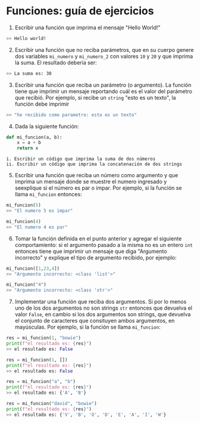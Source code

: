 # Funciones: guía de ejercicios


1. Escribir una función que imprima el mensaje "Hello World!"
```bash
>> Hello world!
```
2. Escribir una función que no reciba parámetros, que en su cuerpo genere dos variables `mi_numero` y `mi_numero_2` con valores `10` y `20` y que imprima la suma. El resultado debería ser:
```bash
>> La suma es: 30
```
3. Escribir una función que reciba un parámetro (o argumento). La función tiene que imprimir un mensaje reportando cuál es el valor del parámetro que recibió. Por ejemplo, si recibe un `string` "esto es un texto", la función debe imprimir
```bash
>> "he recibido como parametro: esto es un texto"
```
4. Dada la siguiente función:

```python
def mi_funcion(a, b):
    x = a + b
    return x
```
   
    i. Escribir un código que imprima la suma de dos números
    ii. Escribir un código que imprima la concatenación de dos strings 

5. Escribir una función que reciba un número como argumento y que imprima un mensaje donde se muestre el numero ingresado y seexplique si el número es par o impar. Por ejemplo, si la función se llama `mi_funcion` entonces:
```python
mi_funcion(5)
>> "El numero 5 es impar"

mi_funcion(4)
>> "El numero 4 es par"
```

6. Tomar la función definida en el punto anterior y agregar el siguiente comportamiento: si el argumento pasado a la misma no es un entero `int` entonces tiene que imprimir un mensaje que diga "Argumento incorrecto" y explique el tipo de argumento recibido, por ejemplo:
```python
mi_funcion([1,23,4])
>> "Argumento incorrecto: <class 'list'>"

mi_funcion("4")
>> "Argumento incorrecto: <class 'str'>"
```

7. Implementar una función que reciba dos argumentos. Si por lo menos uno de los dos argumentos no son strings `str` entonces que devuelva el valor `False`, en cambio si los dos argumentos son strings, que devuelva el conjunto de caracteres que consituyen ambos argumentos, en mayúsculas. Por ejemplo, si la función se llama `mi_funcion`:
```python
res = mi_funcion(1, "bowie")
print(f"el resultado es: {res}")
>> el resultado es: False

res = mi_funcion(1, [])
print(f"el resultado es: {res}")
>> el resultado es: False

res = mi_funcion("a", "b")
print(f"el resultado es: {res}")
>> el resultado es: {'A', 'B'}

res = mi_funcion("david", "bowie")
print(f"el resultado es: {res}")
>> el resultado es: {'V', 'B', 'O', 'D', 'E', 'A', 'I', 'W'}
```